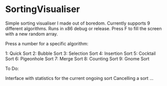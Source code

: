 # SortingVisualiser

Simple sorting visualiser I made out of boredom. Currently supports 9 different algorithms. 
Runs in x86 debug or release.
Press F to fill the screen with a new random array.

Press a number for a specific algorithm:

1: Quick Sort
2: Bubble Sort
3: Selection Sort
4: Insertion Sort
5: Cocktail Sort
6: Pigeonhole Sort
7: Merge Sort
8: Counting Sort
9: Gnome Sort

To Do:

Interface with statistics for the current ongoing sort
Cancelling a sort
...